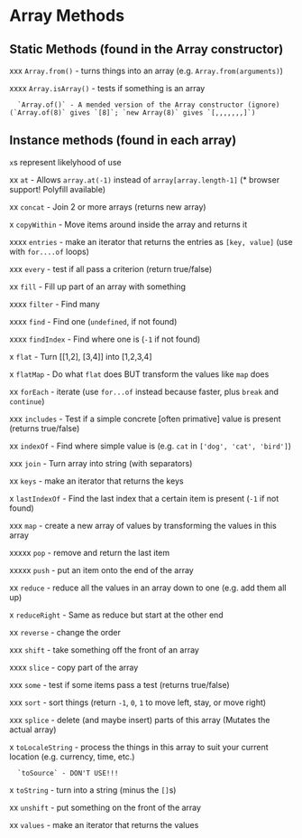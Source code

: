 # Array Methods

## Static Methods (found in the Array constructor)

xxx   `Array.from()` - turns things into an array (e.g. `Array.from(arguments)`)

xxxx  `Array.isArray()` - tests if something is an array

      `Array.of()` - A mended version of the Array constructor (ignore) (`Array.of(8)` gives `[8]`; `new Array(8)` gives `[,,,,,,,]`)

## Instance methods (found in each array)

`x`s represent likelyhood of use

xx    `at` - Allows `array.at(-1)` instead of `array[array.length-1]` (* browser support! Polyfill available)

xx    `concat` - Join 2 or more arrays (returns new array)

x     `copyWithin` - Move items around inside the array and returns it

xxxx  `entries` - make an iterator that returns the entries as `[key, value]` (use with `for....of` loops)

xxx   `every` - test if all pass a criterion (return true/false)

xx    `fill` - Fill up part of an array with something

xxxx  `filter` - Find many

xxxx  `find` - Find one (`undefined`, if not found)

xxxx  `findIndex` - Find where one is (`-1` if not found)

x     `flat` - Turn [[1,2], [3,4]] into [1,2,3,4]

x     `flatMap` - Do what `flat` does BUT transform the values like `map` does

xx    `forEach` - iterate (use `for...of` instead because faster, plus `break` and `continue`)

xxx   `includes` - Test if a simple concrete [often primative] value is present (returns true/false)

xx    `indexOf` - Find where simple value is (e.g. `cat` in `['dog', 'cat', 'bird']`)

xxx   `join` - Turn array into string (with separators)

xx    `keys` - make an iterator that returns the keys

x     `lastIndexOf` - Find the last index that a certain item is present (`-1` if not found)

xxx   `map` - create a new array of values by transforming the values in this array

xxxxx `pop` - remove and return the last item

xxxxx `push` - put an item onto the end of the array

xx    `reduce` - reduce all the values in an array down to one (e.g. add them all up)

x     `reduceRight` - Same as reduce but start at the other end

xx    `reverse` - change the order

xxx   `shift` - take something off the front of an array

xxxx  `slice` - copy part of the array

xxx   `some` - test if some items pass a test (returns true/false)

xxx   `sort` - sort things (return `-1`, `0`, `1` to move left, stay, or move right)

xxx   `splice` - delete (and maybe insert) parts of this array (Mutates the actual array)

x     `toLocaleString` - process the things in this array to suit your current location (e.g. currency, time, etc.)

      `toSource` - DON'T USE!!!

x     `toString` - turn into a string (minus the `[]`s)

xx    `unshift` - put something on the front of the array

xx    `values` - make an iterator that returns the values
